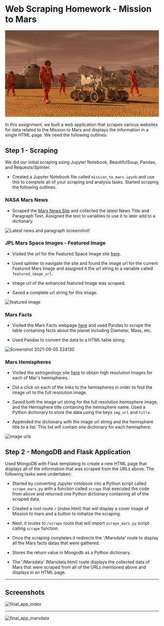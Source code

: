 # Web Scraping Homework - Mission to Mars

![mission_to_mars](Mission_to_Mars/screenshots/mission_to_mars.png)

In this assignment, we built a web application that scrapes various websites for data related to the Mission to Mars and displays the information in a single HTML page. We need the following outlines. 


## Step 1 - Scraping

We did our initial scraping using Jupyter Notebook, BeautifulSoup, Pandas, and Requests/Splinter.

* Created a Jupyter Notebook file called `mission_to_mars.ipynb` and use this to complete all of your scraping and analysis tasks. Started scraping the following outlines.

### NASA Mars News

* Scraped the [Mars News Site](https://redplanetscience.com/) and collected the latest News Title and Paragraph Text. Assigned the text to variables to use it to later add to a  dictionary. 

![Latest news and paragraph screenshot](https://user-images.githubusercontent.com/81407869/132165999-1a47a667-f387-48fa-9d2f-931e98189e4f.jpg)!


### JPL Mars Space Images - Featured Image

* Visited the url for the Featured Space Image site [here](https://spaceimages-mars.com).

* Used splinter to navigate the site and found the image url for the current Featured Mars Image and assigned it the url string to a variable called `featured_image_url`.

* Image url of the enhanced featured Image was scraped.

* Saved a complete url string for this image.


![featured image](https://user-images.githubusercontent.com/81407869/132166745-b90d46ca-c342-4562-94f9-252dc66dfad6.jpg)



### Mars Facts

* Visited the Mars Facts webpage [here](https://galaxyfacts-mars.com) and used Pandas to scrape the table containing facts about the planet including Diameter, Mass, etc.

* Used Pandas to convert the data to a HTML table string.

![Screenshot 2021-09-05 224130](https://user-images.githubusercontent.com/81407869/132166153-7dd1dfb1-daae-46de-9f4f-6e966b350fe4.jpg)


### Mars Hemispheres

* Visited the astrogeology site [here](https://marshemispheres.com/) to obtain high resolution images for each of Mar's hemispheres.

* Did a click on each of the links to the hemispheres in order to find the image url to the full resolution image.

* Saved both the image url string for the full resolution hemisphere image, and the Hemisphere title containing the hemisphere name. Used a Python dictionary to store the data using the keys `img_url` and `title`.

* Appended the dictionary with the image url string and the hemisphere title to a list. This list will contain one dictionary for each hemisphere.


![image urls ](https://user-images.githubusercontent.com/81407869/132166814-f078516c-16fc-495f-b6f6-a543611825bf.jpg)


## Step 2 - MongoDB and Flask Application

Used MongoDB with Flask templating to create a new HTML page that displays all of the information that was scraped from the URLs above. The following tasks were undertaken: 

* Started by converting Jupyter notebook into a Python script called `scrape_mars.py` with a function called `scrape` that executed the code from above and returned one Python dictionary containing all of the scraped data.

* Created a root route `/` (index.html) that will display a cover image of Mission to mars and a button to initialize the scraping. 

* Next, it routes to `/scrape` route that will import `scrape_mars.py` script  calling `scrape` function.

* Once the scraping completes it redirects the '/Marsdata' route to display all the Mars facts datas that were gathered. 

* Stores the return value in Mongodb as a Python dictionary.

* The '/Marsdata' (Marsdata.html) route displays the collected data of Mars that were scraped from all of the URLs mentioned above and displays in an HTML page.

______________________________________________________________________________________________________________________________________________________________________________
## Screenshots 

![final_app_index](https://user-images.githubusercontent.com/81407869/132166397-9cb804e2-9e17-409b-9c7a-7a440587643e.png)
________________________________________________________________________________________________________________________________________________________________________________


![final_app_marsdata](https://user-images.githubusercontent.com/81407869/132166410-7c8f1daa-a777-4a0b-9f67-4c36037ee4bd.png)




